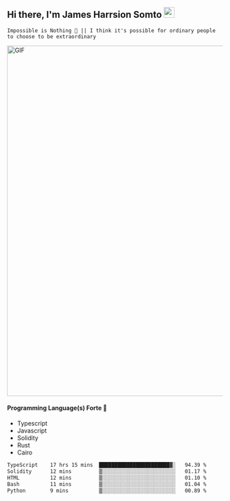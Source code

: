 ## Hi there, I'm James Harrsion Somto <img src="https://media.giphy.com/media/hvRJCLFzcasrR4ia7z/giphy.gif" width="25px">

`Impossible is Nothing 🚀 || I think it's possible for ordinary people to choose to be extraordinary`

 
<img align="center" alt="GIF" src="https://github.com/Gapur/Gapur/blob/master/coding.gif?raw=true" width="818px" height="818px" />


#### Programming Language(s) Forte 🚀
- Typescript
- Javascript
- Solidity
- Rust
- Cairo



<!--START_SECTION:waka-->

```txt
TypeScript    17 hrs 15 mins  ███████████████████████▓░   94.39 %
Solidity      12 mins         ▒░░░░░░░░░░░░░░░░░░░░░░░░   01.17 %
HTML          12 mins         ▒░░░░░░░░░░░░░░░░░░░░░░░░   01.10 %
Bash          11 mins         ▒░░░░░░░░░░░░░░░░░░░░░░░░   01.04 %
Python        9 mins          ▒░░░░░░░░░░░░░░░░░░░░░░░░   00.89 %
```

<!--END_SECTION:waka-->
<br />
<br />
<br />







